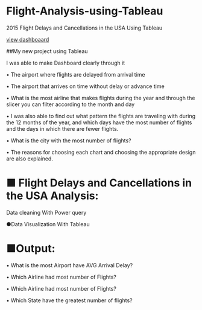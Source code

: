 # Flight-Analysis-using-Tableau
2015 Flight Delays and Cancellations in the USA Using Tableau

[view dashboaard](https://public.tableau.com/views/flight_16617321141490/2015FlightDelaysandCancellations?:language=en-US&:display_count=n&:origin=viz_share_link)

##My new project using Tableau


I was able to make Dashboard clearly through it

• The airport where flights are delayed from arrival time

• The airport that arrives on time without delay or advance time

• What is the most airline that makes flights during the year and through the slicer you can filter according to the month and day

• I was also able to find out what pattern the flights are traveling with during the 12 months of the year, and which days have the most number of flights and the days in which there are fewer flights.

• What is the city with the most number of flights?

• The reasons for choosing each chart and choosing the appropriate design are also explained.

# ■ Flight Delays and Cancellations in the USA Analysis:

Data cleaning With Power query

●Data Visualization With Tableau


# ■Output:

• What is the most Airport have AVG Arrival Delay?

• Which Airline had most number of Flights?

• Which Airline had most number of Flights?

• Which State have the greatest number of flights?


